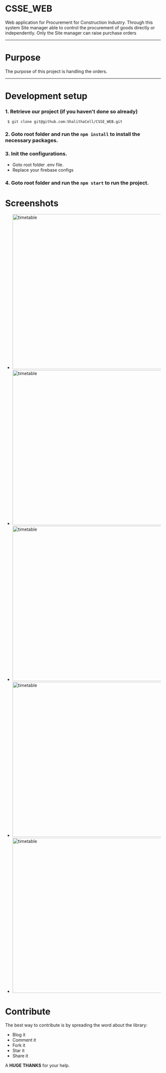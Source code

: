 # CSSE_WEB
Web application for Procurement for Construction Industry. Through this system Site manager able to control the procurement of goods directly or independently. Only the Site manager can raise purchase orders

---

# Purpose

The purpose of this project is handling the orders.

---

# Development setup

### 1. Retrieve our project (if you haven't done so already)

```git
 $ git clone git@github.com:ShalithaCell/CSSE_WEB.git
```

### 2. Goto root folder and run the ```npm install``` to install the necessary packages.

### 3. Init the configurations.

   * Goto root folder .env file.
   * Replace your firebase configs

### 4. Goto root folder and run the ```npm start``` to run the project.

  
  # Screenshots
  
  * <img width="500" alt="timetable" src="https://user-images.githubusercontent.com/43614338/97088146-90f17180-164c-11eb-9955-f77250a24314.png">
  
  * <img width="500" alt="timetable" src="https://user-images.githubusercontent.com/43614338/97088182-ce55ff00-164c-11eb-9377-91b6311e00ad.png">
  
  * <img width="500" alt="timetable" src="https://user-images.githubusercontent.com/43614338/97088186-df067500-164c-11eb-8aa3-4df73861e1fa.png">
  
  * <img width="500" alt="timetable" src="https://user-images.githubusercontent.com/43614338/97088199-f34a7200-164c-11eb-98cf-e7eb4fb127d4.png">
  
  * <img width="500" alt="timetable" src="https://user-images.githubusercontent.com/43614338/97088213-0fe6aa00-164d-11eb-89b9-0ba6bd046834.png">
  
  
  
  # Contribute

The best way to contribute is by spreading the word about the library:

* Blog it
* Comment it
* Fork it
* Star it
* Share it

A **HUGE THANKS** for your help.
